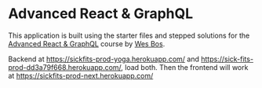 # Advanced React & GraphQL

This application is built using the starter files and stepped solutions for the [Advanced React & GraphQL](https://AdvancedReact.com) course by [Wes Bos](https://WesBos.com/).

Backend at https://sickfits-prod-yoga.herokuapp.com/ and https://sick-fits-prod-dd3a79f668.herokuapp.com/, load both. Then the frontend will work at https://sickfits-prod-next.herokuapp.com/
